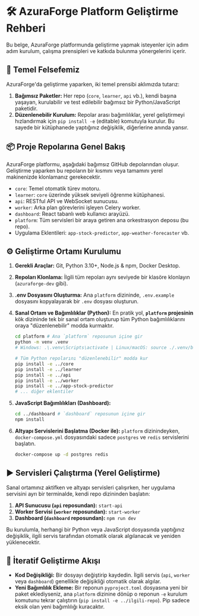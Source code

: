 # 🛠️ AzuraForge Platform Geliştirme Rehberi

Bu belge, AzuraForge platformunda geliştirme yapmak isteyenler için adım adım kurulum, çalışma prensipleri ve katkıda bulunma yönergelerini içerir.

## 🎯 Temel Felsefemiz

AzuraForge'da geliştirme yaparken, iki temel prensibi aklımızda tutarız:

1.  **Bağımsız Paketler:** Her repo (`core`, `learner`, `api` vb.), kendi başına yaşayan, kurulabilir ve test edilebilir bağımsız bir Python/JavaScript paketidir.
2.  **Düzenlenebilir Kurulum:** Repolar arası bağımlılıklar, yerel geliştirmeyi hızlandırmak için `pip install -e` (editable) komutuyla kurulur. Bu sayede bir kütüphanede yaptığınız değişiklik, diğerlerine anında yansır.

## 📦 Proje Repolarına Genel Bakış

AzuraForge platformu, aşağıdaki bağımsız GitHub depolarından oluşur. Geliştirme yaparken bu repoların bir kısmını veya tamamını yerel makinenizde klonlamanız gerekecektir.

*   `core`: Temel otomatik türev motoru.
*   `learner`: `core` üzerinde yüksek seviyeli öğrenme kütüphanesi.
*   `api`: RESTful API ve WebSocket sunucusu.
*   `worker`: Arka plan görevlerini işleyen Celery worker.
*   `dashboard`: React tabanlı web kullanıcı arayüzü.
*   `platform`: Tüm servisleri bir araya getiren ana orkestrasyon deposu (bu repo).
*   Uygulama Eklentileri: `app-stock-predictor`, `app-weather-forecaster` vb.

## ⚙️ Geliştirme Ortamı Kurulumu

1.  **Gerekli Araçlar:** Git, Python 3.10+, Node.js & npm, Docker Desktop.

2.  **Repoları Klonlama:**
    İlgili tüm repoları aynı seviyede bir klasöre klonlayın (`azuraforge-dev` gibi).

3.  **.env Dosyasını Oluşturma:**
    Ana `platform` dizininde, `.env.example` dosyasını kopyalayarak bir `.env` dosyası oluşturun.

4.  **Sanal Ortam ve Bağımlılıklar (Python):**
    En pratik yol, **`platform` projesinin** kök dizininde tek bir sanal ortam oluşturup tüm Python bağımlılıklarını oraya "düzenlenebilir" modda kurmaktır.
    ```bash
    cd platform # Ana `platform` reposunun içine gir
    python -m venv .venv
    # Windows: .\.venv\Scripts\activate | Linux/macOS: source ./.venv/bin/activate
    
    # Tüm Python repolarını "düzenlenebilir" modda kur
    pip install -e ../core
    pip install -e ../learner
    pip install -e ../api
    pip install -e ../worker
    pip install -e ../app-stock-predictor 
    # ... diğer eklentiler
    ```

5.  **JavaScript Bağımlılıkları (Dashboard):**
    ```bash
    cd ../dashboard # `dashboard` reposunun içine gir
    npm install
    ```

6.  **Altyapı Servislerini Başlatma (Docker ile):**
    `platform` dizinindeyken, `docker-compose.yml` dosyasındaki sadece `postgres` ve `redis` servislerini başlatın.
    ```bash
    docker-compose up -d postgres redis
    ```

## ▶️ Servisleri Çalıştırma (Yerel Geliştirme)

Sanal ortamınız aktifken ve altyapı servisleri çalışırken, her uygulama servisini ayrı bir terminalde, kendi repo dizininden başlatın:

1.  **API Sunucusu (`api` reposundan):** `start-api`
2.  **Worker Servisi (`worker` reposundan):** `start-worker`
3.  **Dashboard (`dashboard` reposundan):** `npm run dev`

Bu kurulumla, herhangi bir Python veya JavaScript dosyasında yaptığınız değişiklik, ilgili servis tarafından otomatik olarak algılanacak ve yeniden yüklenecektir.

##  🔄 İteratif Geliştirme Akışı

*   **Kod Değişikliği:** Bir dosyayı değiştirip kaydedin. İlgili servis (`api`, `worker` veya `dashboard`) genellikle değişikliği otomatik olarak algılar.
*   **Yeni Bağımlılık Ekleme:** Bir reponun `pyproject.toml` dosyasına yeni bir paket eklediyseniz, ana `platform` dizinine dönüp o reponun `-e` kurulum komutunu tekrar çalıştırın (`pip install -e ../ilgili-repo`). Pip sadece eksik olan yeni bağımlılığı kuracaktır.
